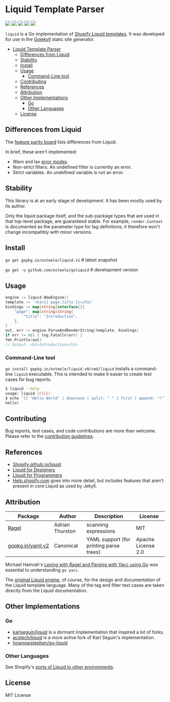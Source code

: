 # Liquid Template Parser

 [![][travis-svg]][travis-url] [![][coveralls-svg]][coveralls-url] [![][go-report-card-svg]][go-report-card-url] [![][godoc-svg]][godoc-url] [![][license-svg]][license-url]

`liquid` is a Go implementation of [Shopify Liquid templates](https://shopify.github.io/liquid). It was developed for use in the [Gojekyll](https://github.com/osteele/gojekyll) static site generator.

<!-- TOC -->

- [Liquid Template Parser](#liquid-template-parser)
    - [Differences from Liquid](#differences-from-liquid)
    - [Stability](#stability)
    - [Install](#install)
    - [Usage](#usage)
        - [Command-Line tool](#command-line-tool)
    - [Contributing](#contributing)
    - [References](#references)
    - [Attribution](#attribution)
    - [Other Implementations](#other-implementations)
        - [Go](#go)
        - [Other Languages](#other-languages)
    - [License](#license)

<!-- /TOC -->

## Differences from Liquid

The [feature parity board](https://github.com/osteele/liquid/projects/1) lists differences from Liquid.

In brief, these aren't implemented:

- Warn and lax [error modes](https://github.com/shopify/liquid#error-modes).
- Non-strict filters. An undefined filter is currently an error.
- Strict variables. An undefined variable is not an error.

## Stability

This library is at an early stage of development.
It has been mostly used by its author.

Only the liquid package itself, and the sub-package types that are used in that top-level package, are guaranteed stable. For example, `render.Context` is documented as the parameter type for tag definitions; it therefore won't change incompatibly with minor versions.

## Install

`go get gopkg.in/osteele/liquid.v1` # latest snapshot

`go get -u github.com/osteele/goliquid` # development version

## Usage

```go
engine := liquid.NewEngine()
template := `<h1>{{ page.title }}</h1>`
bindings := map[string]interface{}{
    "page": map[string]string{
        "title": "Introduction",
    },
}
out, err := engine.ParseAndRenderString(template, bindings)
if err != nil { log.Fatalln(err) }
fmt.Println(out)
// Output: <h1>Introduction</h1>
```

### Command-Line tool

`go install gopkg.in/osteele/liquid.v0/cmd/liquid` installs a command-line `liquid` executable.
This is intended to make it easier to create test cases for bug reports.

```bash
$ liquid --help
usage: liquid [FILE]
$ echo '{{ "Hello World" | downcase | split: " " | first | append: "!"}}' | liquid
hello!
```

## Contributing

Bug reports, test cases, and code contributions are more than welcome.
Please refer to the [contribution guidelines](./CONTRIBUTING.md).

## References

* [Shopify.github.io/liquid](https://shopify.github.io/liquid)
* [Liquid for Designers](https://github.com/Shopify/liquid/wiki/Liquid-for-Designers)
* [Liquid for Programmers](https://github.com/Shopify/liquid/wiki/Liquid-for-Programmers)
* [Help.shopify.com](https://help.shopify.com/themes/liquid) goes into more detail, but includes features that aren't present in core Liquid as used by Jekyll.

## Attribution

| Package                                             | Author          | Description                             | License            |
|-----------------------------------------------------|-----------------|-----------------------------------------|--------------------|
| [Ragel](http://www.colm.net/open-source/ragel/)     | Adrian Thurston | scanning expressions                    | MIT                |
| [gopkg.in/yaml.v2](https://github.com/go-yaml/yaml) | Canonical       | YAML support (for printing parse trees) | Apache License 2.0 |

Michael Hamrah's [Lexing with Ragel and Parsing with Yacc using Go](https://medium.com/@mhamrah/lexing-with-ragel-and-parsing-with-yacc-using-go-81e50475f88f) was essential to understanding `go yacc`.

The [original Liquid engine](https://shopify.github.io/liquid), of course, for the design and documentation of the Liquid template language. Many of the tag and filter test cases are taken directly from the Liquid documentation.

## Other Implementations

### Go

* [karlseguin/liquid](https://github.com/karlseguin/liquid) is a dormant implementation that inspired a lot of forks.
* [acstech/liquid](https://github.com/acstech/liquid) is a more active fork of Karl Seguin's implementation.
* [hownowstephen/go-liquid](https://github.com/hownowstephen/go-liquid)

### Other Languages

 See Shopify's [ports of Liquid to other environments](https://github.com/Shopify/liquid/wiki/Ports-of-Liquid-to-other-environments).

## License

MIT License

[coveralls-url]: https://coveralls.io/r/osteele/liquid?branch=master
[coveralls-svg]: https://img.shields.io/coveralls/osteele/liquid.svg?branch=master

[godoc-url]: https://godoc.org/github.com/osteele/liquid
[godoc-svg]: https://godoc.org/github.com/osteele/liquid?status.svg

[license-url]: https://github.com/osteele/liquid/blob/master/LICENSE
[license-svg]: https://img.shields.io/badge/license-MIT-blue.svg

[go-report-card-url]: https://goreportcard.com/report/github.com/osteele/liquid
[go-report-card-svg]: https://goreportcard.com/badge/github.com/osteele/liquid

[travis-url]: https://travis-ci.org/osteele/liquid
[travis-svg]: https://img.shields.io/travis/osteele/liquid.svg?branch=master
